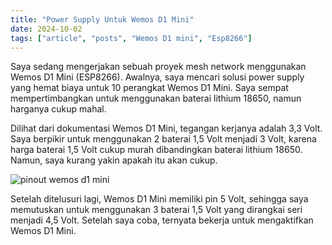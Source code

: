 ```yaml
---
title: "Power Supply Untuk Wemos D1 Mini"
date: 2024-10-02
tags: ["article", "posts", "Wemos D1 mini", "Esp8266"]
---
```


Saya sedang mengerjakan sebuah proyek mesh network menggunakan Wemos D1 Mini (ESP8266). Awalnya, saya mencari solusi power supply yang hemat biaya untuk 10 perangkat Wemos D1 Mini. Saya sempat mempertimbangkan untuk menggunakan baterai lithium 18650, namun harganya cukup mahal.

Dilihat dari dokumentasi Wemos D1 Mini, tegangan kerjanya adalah 3,3 Volt. Saya berpikir untuk menggunakan 2 baterai 1,5 Volt menjadi 3 Volt, karena harga baterai 1,5 Volt cukup murah dibandingkan baterai lithium 18650. Namun, saya kurang yakin apakah itu akan cukup.

![pinout wemos d1 mini](https://miro.medium.com/v2/resize:fit:720/format:webp/1*Lw-73AM2e-8XReP5PIZGzw.png)

Setelah ditelusuri lagi, Wemos D1 Mini memiliki pin 5 Volt, sehingga saya memutuskan untuk menggunakan 3 baterai 1,5 Volt yang dirangkai seri menjadi 4,5 Volt. Setelah saya coba, ternyata bekerja untuk mengaktifkan Wemos D1 Mini.

